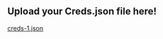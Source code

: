 ## Upload your Creds.json file here!
[creds-1.json](https://github.com/Yung-Pemz/XLICON-V3-MD/files/15017607/creds-1.json)
